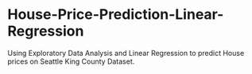 # House-Price-Prediction-Linear-Regression
Using Exploratory Data Analysis and Linear Regression to predict House prices on Seattle King County Dataset.
